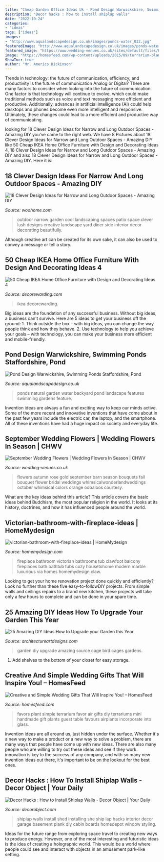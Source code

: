```yaml
---
title: "Cheap Garden Office Ideas Uk - Pond Design Warwickshire, Swimming Ponds Staffordshire, Pond"
description: "Decor hacks : how to install shiplap walls"
date: "2022-10-24"
categories:
- "ideas"
tags: ["ideas"]
images:
- "http://www.aqualandscapedesign.co.uk/images/ponds-water_032.jpg"
featuredImage: "http://www.aqualandscapedesign.co.uk/images/ponds-water_032.jpg"
featured_image: "https://www.wedding-venues.co.uk/sites/default/files/Pinks-cremes-September-flowers-in-season-oobaloosphotography.jpg"
image: "https://homesfeed.com/wp-content/uploads/2015/09/terrarium-plant-placed-in-round-glass-for-unforgettable-wedding-gift-plus-simple-wedding-gifts-ideas.jpg"
ShowToc: true
author: "Mr. Americo Dickinson"
---
```



Trends in technology: the future of communication, efficiency, and productivity
Is the future of communication Analog or Digital? 
There are many factors to consider when looking into the future of communication. One factor is that technology will continue to evolve, which could make traditional methods such as voice and text messaging more efficient and productive. Additionally, advances in artificial intelligence (AI) could help desktops and phones become even more intelligent and responsive. Ultimately, these changes could lead to a more efficient and productive way of communicating.

	

		
looking for 18 Clever Design Ideas for Narrow and Long Outdoor Spaces - Amazing DIY you've came to the right web. We have 8 Pictures about 18 Clever Design Ideas for Narrow and Long Outdoor Spaces - Amazing DIY like 50 Cheap IKEA Home Office Furniture with Design and Decorating Ideas 4, 18 Clever Design Ideas for Narrow and Long Outdoor Spaces - Amazing DIY and also 18 Clever Design Ideas for Narrow and Long Outdoor Spaces - Amazing DIY. Here it is:
		
    
## 18 Clever Design Ideas For Narrow And Long Outdoor Spaces - Amazing DIY

<img loading=lazy src="http://www.woohome.com/wp-content/uploads/2015/03/narrow-space-designs-woohome-14.jpg" onerror="this.onerror=null;this.src='https://tse3.mm.bing.net/th?id=OIP.gsEhBAu8BU2iz8RwPd7HaQHaKI&amp;pid=15.1';" alt="18 Clever Design Ideas for Narrow and Long Outdoor Spaces - Amazing DIY">

_Source: woohome.com_

>outdoor narrow garden cool landscaping spaces patio space clever lush designs creative landscape yard diner side interior decor decorating beautifully. 

	

Although creative art can be created for its own sake, it can also be used to convey a message or tell a story.

    
## 50 Cheap IKEA Home Office Furniture With Design And Decorating Ideas 4

<img loading=lazy src="https://i1.wp.com/decorewarding.com/wp-content/uploads/2019/02/50-Cheap-IKEA-Home-Office-Furniture-with-Design-and-Decorating-Ideas-4.jpg?fit=948%2C1422" onerror="this.onerror=null;this.src='https://tse2.mm.bing.net/th?id=OIP._bn9XAdon6a-Z1uFiYWOOAHaLH&amp;pid=15.1';" alt="50 Cheap IKEA Home Office Furniture with Design and Decorating Ideas 4">

_Source: decorewarding.com_

>ikea decorewarding. 

	

Big ideas are the foundation of any successful business. Without big ideas, a business can't survive. Here are 5 ideas to get your business off the ground: 1. Think outside the box – with big ideas, you can change the way people think and how they behave. 2. Use technology to help you achieve your goals – with technology, you can make your business more efficient and mobile-friendly. 
    
## Pond Design Warwickshire, Swimming Ponds Staffordshire, Pond

<img loading=lazy src="http://www.aqualandscapedesign.co.uk/images/ponds-water_032.jpg" onerror="this.onerror=null;this.src='https://tse3.mm.bing.net/th?id=OIP.wp_B0DTHBPn82G23LFZYrQHaFj&amp;pid=15.1';" alt="Pond Design Warwickshire, Swimming Ponds Staffordshire, Pond">

_Source: aqualandscapedesign.co.uk_

>ponds natural garden water backyard pond landscape features swimming gardens feature. 

	

Invention ideas are always a fun and exciting way to keep our minds active. Some of the more recent and innovative inventions that have come about in the past few years include the electric car, the laptop, and the smartphone. All of these inventions have had a huge impact on society and everyday life.

    
## September Wedding Flowers | Wedding Flowers In Season | CHWV

<img loading=lazy src="https://www.wedding-venues.co.uk/sites/default/files/Pinks-cremes-September-flowers-in-season-oobaloosphotography.jpg" onerror="this.onerror=null;this.src='https://tse2.mm.bing.net/th?id=OIP.yNsnIQwnAWI-ixSFvCmZQQHaLH&amp;pid=15.1';" alt="September Wedding Flowers | Wedding Flowers In Season | CHWV">

_Source: wedding-venues.co.uk_

>flowers autumn rose gold september barn season bouquets fall bouquet flower bridal weddings whimsicalwonderlandweddings october whimsical colors orange oobaloos courtesy. 

	

What are the key ideas behind this article?
This article covers the basic ideas behind Buddhism, the most popular religion in the world. It looks at its history, doctrines, and how it has influenced people around the world.

    
## Victorian-bathroom-with-fireplace-ideas | HomeMydesign

<img loading=lazy src="https://homemydesign.com/wp-content/uploads/2016/08/victorian-bathroom-with-fireplace-ideas.jpg" onerror="this.onerror=null;this.src='https://tse4.mm.bing.net/th?id=OIP.3Z_i_junsnFjF8U8UhJD2AHaHa&amp;pid=15.1';" alt="victorian-bathroom-with-fireplace-ideas | HomeMydesign">

_Source: homemydesign.com_

>fireplace bathroom victorian bathrooms tub clawfoot balcony fireplaces bath bathtub tubs cozy housetohome modern marble luxurious via homes homemydesign claw. 

	

Looking to get your home renovation project done quickly and efficiently? Look no further than these five easy-to-followDIY projects. From simple walls and ceilings repairs to a brand new kitchen, these projects will take only a few hours to complete and can be done in your spare time.

    
## 25 Amazing DIY Ideas How To Upgrade Your Garden This Year

<img loading=lazy src="http://www.architectureartdesigns.com/wp-content/uploads/2014/02/1430.jpg" onerror="this.onerror=null;this.src='https://tse3.mm.bing.net/th?id=OIP.Wohxblskq_Y4W8YimXKZygHaJ2&amp;pid=15.1';" alt="25 Amazing DIY Ideas How to Upgrade your Garden this Year">

_Source: architectureartdesigns.com_

>garden diy upgrade amazing source cage bird cages gardens. 

	

1. Add shelves to the bottom of your closet for easy storage.

    
## Creative And Simple Wedding Gifts That Will Inspire You! – HomesFeed

<img loading=lazy src="https://homesfeed.com/wp-content/uploads/2015/09/terrarium-plant-placed-in-round-glass-for-unforgettable-wedding-gift-plus-simple-wedding-gifts-ideas.jpg" onerror="this.onerror=null;this.src='https://tse3.mm.bing.net/th?id=OIP.sZHHVNMThMtdlY_3-UQdaAHaLH&amp;pid=15.1';" alt="Creative and Simple Wedding Gifts That Will Inspire You! – HomesFeed">

_Source: homesfeed.com_

>favors plant simple terrarium favor air gifts diy terrariums mini handmade gift plants guest table favours airplants incorporate into glass. 

	

Invention ideas are all around us, just hidden under the surface. Whether it's a new way to make a product or a new way to solve a problem, there are many ways that people have come up with new ideas. There are also many people who are willing to try out these ideas and see if they work. innovation is key to the success of any company, and with so many new invention ideas out there, it's important to be on the lookout for the best ones.

    
## Decor Hacks : How To Install Shiplap Walls - Decor Object | Your Daily

<img loading=lazy src="https://decorobject.com/wp-content/uploads/2017/09/decor-hacks-how-to-install-shiplap-walls.jpg" onerror="this.onerror=null;this.src='https://tse3.mm.bing.net/th?id=OIP.g8xMK_PKv8XNa_QlIOP87gHaLH&amp;pid=15.1';" alt="Decor Hacks : How to Install Shiplap Walls - Decor Object | Your Daily">

_Source: decorobject.com_

>shiplap walls install shed installing she ship lap hacks interior decor garage basement plank diy cabin boards homedepot window styling. 

	

Ideas for the future range from exploring space travel to creating new ways to produce energy. However, one of the most interesting and futuristic ideas is the idea of creating a holographic world. This would be a world where people could see and interact with objects in an amusement park-like setting.

